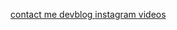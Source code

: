 [contact me  ](https://t.me/poddon007)
[devblog  ](https://t.me/poddon007)
[instagram  ](https://instagram.com/poddon007)
[videos  ](https://www.youtube.com/channel/UCVINw4fq8FZlnthWZpzTbQg)
